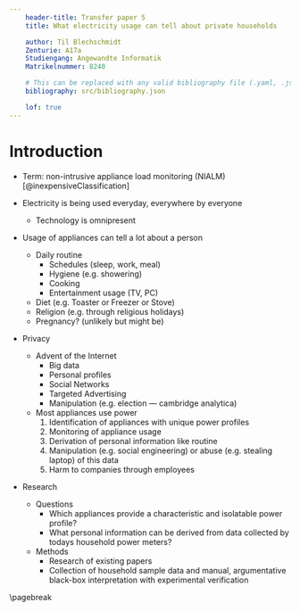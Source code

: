 ```yaml
---
    header-title: Transfer paper 5
    title: What electricity usage can tell about private households

    author: Til Blechschmidt
    Zenturie: A17a
    Studiengang: Angewandte Informatik
    Matrikelnummer: 8240

    # This can be replaced with any valid bibliography file (.yaml, .json, .bib)
    bibliography: src/bibliography.json

    lof: true
---
```


# Introduction

- Term: non-intrusive appliance load monitoring (NIALM) [@inexpensiveClassification]

- Electricity is being used everyday, everywhere by everyone
  - Technology is omnipresent
- Usage of appliances can tell a lot about a person
  - Daily routine
    - Schedules (sleep, work, meal)
    - Hygiene (e.g. showering)
    - Cooking
    - Entertainment usage (TV, PC)
  - Diet (e.g. Toaster or Freezer or Stove)
  - Religion (e.g. through religious holidays)
  - Pregnancy? (unlikely but might be)
- Privacy
  - Advent of the Internet
    - Big data
    - Personal profiles
    - Social Networks
    - Targeted Advertising
    - Manipulation (e.g. election — cambridge analytica)
  - Most appliances use power
    1. Identification of appliances with unique power profiles
    2. Monitoring of appliance usage
    3. Derivation of personal information like routine
    4. Manipulation (e.g. social engineering) or abuse (e.g. stealing laptop) of this data
    5. Harm to companies through employees
- Research
  - Questions
    - Which appliances provide a characteristic and isolatable power profile?
    - What personal information can be derived from data collected by todays household power meters?
  - Methods
    - Research of existing papers
    - Collection of household sample data and manual, argumentative black-box interpretation with experimental verification

\pagebreak
